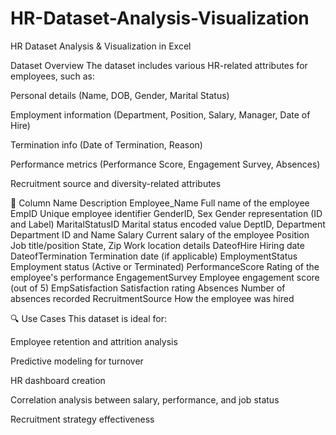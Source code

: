 # HR-Dataset-Analysis-Visualization
HR Dataset  Analysis &amp; Visualization in Excel

Dataset Overview
The dataset includes various HR-related attributes for employees, such as:

Personal details (Name, DOB, Gender, Marital Status)

Employment information (Department, Position, Salary, Manager, Date of Hire)

Termination info (Date of Termination, Reason)

Performance metrics (Performance Score, Engagement Survey, Absences)

Recruitment source and diversity-related attributes

📁 
Column Name	Description
Employee_Name	Full name of the employee
EmpID	Unique employee identifier
GenderID, Sex	Gender representation (ID and Label)
MaritalStatusID	Marital status encoded value
DeptID, Department	Department ID and Name
Salary	Current salary of the employee
Position	Job title/position
State, Zip	Work location details
DateofHire	Hiring date
DateofTermination	Termination date (if applicable)
EmploymentStatus	Employment status (Active or Terminated)
PerformanceScore	Rating of the employee's performance
EngagementSurvey	Employee engagement score (out of 5)
EmpSatisfaction	Satisfaction rating
Absences	Number of absences recorded
RecruitmentSource	How the employee was hired

🔍 Use Cases
This dataset is ideal for:

Employee retention and attrition analysis

Predictive modeling for turnover

HR dashboard creation

Correlation analysis between salary, performance, and job status

Recruitment strategy effectiveness
